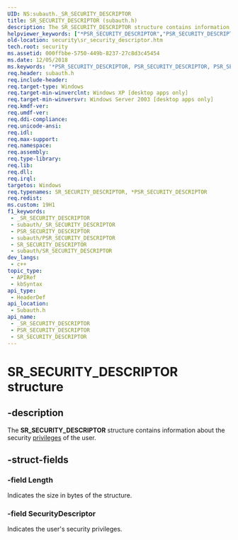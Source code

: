 ```yaml
---
UID: NS:subauth._SR_SECURITY_DESCRIPTOR
title: SR_SECURITY_DESCRIPTOR (subauth.h)
description: The SR_SECURITY_DESCRIPTOR structure contains information about the security privileges of the user.
helpviewer_keywords: ["*PSR_SECURITY_DESCRIPTOR","PSR_SECURITY_DESCRIPTOR","PSR_SECURITY_DESCRIPTOR structure pointer [Security]","SR_SECURITY_DESCRIPTOR","SR_SECURITY_DESCRIPTOR structure [Security]","_lsa_sr_security_descriptor","security.sr_security_descriptor","subauth/PSR_SECURITY_DESCRIPTOR","subauth/SR_SECURITY_DESCRIPTOR"]
old-location: security\sr_security_descriptor.htm
tech.root: security
ms.assetid: 000ffbbe-5750-449b-8237-27c8d3c45454
ms.date: 12/05/2018
ms.keywords: '*PSR_SECURITY_DESCRIPTOR, PSR_SECURITY_DESCRIPTOR, PSR_SECURITY_DESCRIPTOR structure pointer [Security], SR_SECURITY_DESCRIPTOR, SR_SECURITY_DESCRIPTOR structure [Security], _lsa_sr_security_descriptor, security.sr_security_descriptor, subauth/PSR_SECURITY_DESCRIPTOR, subauth/SR_SECURITY_DESCRIPTOR'
req.header: subauth.h
req.include-header: 
req.target-type: Windows
req.target-min-winverclnt: Windows XP [desktop apps only]
req.target-min-winversvr: Windows Server 2003 [desktop apps only]
req.kmdf-ver: 
req.umdf-ver: 
req.ddi-compliance: 
req.unicode-ansi: 
req.idl: 
req.max-support: 
req.namespace: 
req.assembly: 
req.type-library: 
req.lib: 
req.dll: 
req.irql: 
targetos: Windows
req.typenames: SR_SECURITY_DESCRIPTOR, *PSR_SECURITY_DESCRIPTOR
req.redist: 
ms.custom: 19H1
f1_keywords:
 - _SR_SECURITY_DESCRIPTOR
 - subauth/_SR_SECURITY_DESCRIPTOR
 - PSR_SECURITY_DESCRIPTOR
 - subauth/PSR_SECURITY_DESCRIPTOR
 - SR_SECURITY_DESCRIPTOR
 - subauth/SR_SECURITY_DESCRIPTOR
dev_langs:
 - c++
topic_type:
 - APIRef
 - kbSyntax
api_type:
 - HeaderDef
api_location:
 - Subauth.h
api_name:
 - _SR_SECURITY_DESCRIPTOR
 - PSR_SECURITY_DESCRIPTOR
 - SR_SECURITY_DESCRIPTOR
---
```


# SR_SECURITY_DESCRIPTOR structure


## -description

The <b>SR_SECURITY_DESCRIPTOR</b> structure contains information about the security <a href="/windows/desktop/SecGloss/p-gly">privileges</a> of the user.

## -struct-fields

### -field Length

Indicates the size in bytes of the structure.

### -field SecurityDescriptor

Indicates the user's security privileges.

